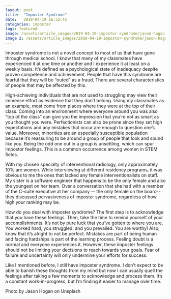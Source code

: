 ```yaml
--- 
layout: post
title:  "Imposter Syndrome"
date:   2019-04-19 16:32:45
categories: imposter
tags: featured
image: /assets/article_images/2019-04-19-impostor-syndrome/jason-hogan.jpg
image 2: /assets/article_images/2019-04-19-impostor-syndrome/jason-hogan-mobile.jpg
---
```


Imposter syndrome is not a novel concept to most of us that have gone through medical school. I know that many of my classmates have experienced it at one time or another and I experience it at least on a weekly basis. It’s defined as a psychological state of inadequacy despite proven competence and achievement. People that have this syndrome are fearful that they will be “outed” as a fraud. There are several characteristics of people that may be affected by this. 

High-achieving individuals that are not used to struggling may view their immense effort as evidence that they don’t belong. Using my classmates as an example, most come from places where they were at the top of their class. Coming into an environment where everyone around you was also “top of the class” can give you the impression that you’re not as smart as you thought you were. Perfectionists can also be prone since they set high expectations and any mistakes that occur are enough to question one’s value. Moreover, minorities are an especially susceptible population because it’s reassuring to be around a group of people that look and sound like you. Being the odd one out in a group is unsettling, which can spur impostor feelings. This is a common occurrence among women in STEM fields.

With my chosen specialty of interventional radiology, only approximately 10% are women. While interviewing at different residency programs, it was obvious to me the ones that lacked any female interventionalists on staff. My sister is a software engineer that happens to be the only female and also the youngest on her team. Over a conversation that she had with a member of the C-suite executive at her company -- the only female on the board-- they discussed pervasiveness of imposter syndrome, regardless of how high your ranking may be.

How do you deal with imposter syndrome? The first step is to acknowledge that you have these feelings. Then, take the time to remind yourself of your accomplishments. It’s not by pure luck that you’ve gotten to where you are. You worked hard, you struggled, and you prevailed. You are worthy! Also, know that it’s alright to not be perfect. Mistakes are part of being human and facing hardships is part of the learning process. Feeling doubt is a normal and everyone experiences it. However, these imposter feelings should not be limiting your decisions to reach towards your goals. Fear of failure and uncertainty will only undermine your efforts for success. 

Like I mentioned before, I still have imposter syndrome. I don’t expect to be able to banish these thoughts from my mind but now I can usually quell the feelings after taking a few moments to acknowledge and process them. It’s a constant work-in-progress, but I’m finding it easier to manage over time. 

Photo by Jason Hogan on Unsplash
